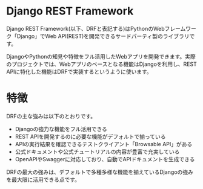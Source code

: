 # Django REST Framework

Django REST Framework(以下、DRFと表記する)はPythonのWebフレームワーク「Django」でWeb API(REST)を開発できるサードパーティ製のライブラリです。

DjangoやPythonの知見や特徴をフル活用したWebアプリを開発できます。実際のプロジェクトでは、Webアプリのベースとなる機能はDjangoを利用し、REST APIに特化した機能はDRFで実装するというように使います。

# 特徴

DRFの主な強みは以下のとおりです。

* Djangoの強力な機能をフル活用できる
* REST APIを開発するのに必要な機能がデフォルトで揃っている
* APIの実行結果を確認できるテストクライアント「Browsable API」がある
* 公式ドキュメントや公式チュートリアルの内容が豊富で充実している
* OpenAPIやSwaggerに対応しており、自動でAPIドキュメントを生成できる

DRFの最大の強みは、デフォルトで多種多様な機能を揃えているDjangoの強みを最大限に活用できる点です。

# 